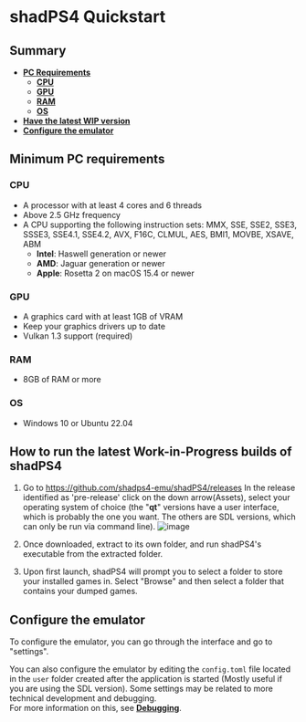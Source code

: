 <!--
SPDX-FileCopyrightText: 2024 shadPS4 Emulator Project
SPDX-License-Identifier: GPL-2.0-or-later
-->

# shadPS4 Quickstart

## Summary

- [**PC Requirements**](#minimum-pc-requirements)
   - [**CPU**](#cpu)
   - [**GPU**](#gpu)
   - [**RAM**](#ram)
   - [**OS**](#os)
- [**Have the latest WIP version**](#how-to-run-the-latest-work-in-progress-builds-of-shadps4)
- [**Configure the emulator**](#configure-the-emulator)

## Minimum PC requirements

### CPU

- A processor with at least 4 cores and 6 threads
- Above 2.5 GHz frequency
- A CPU supporting the following instruction sets: MMX, SSE, SSE2, SSE3, SSSE3, SSE4.1, SSE4.2, AVX, F16C, CLMUL, AES, BMI1, MOVBE, XSAVE, ABM
  - **Intel**: Haswell generation or newer
  - **AMD**: Jaguar generation or newer
  - **Apple**: Rosetta 2 on macOS 15.4 or newer

### GPU

- A graphics card with at least 1GB of VRAM
- Keep your graphics drivers up to date
- Vulkan 1.3 support (required)

### RAM

- 8GB of RAM or more

### OS

- Windows 10 or Ubuntu 22.04

## How to run the latest Work-in-Progress builds of shadPS4

1. Go to <https://github.com/shadps4-emu/shadPS4/releases> In the release identified as 'pre-release' click on the down arrow(Assets), select your operating system of choice (the "**qt**" versions have a user interface, which is probably the one you want. The others are SDL versions, which can only be run via command line).
![image](https://github.com/user-attachments/assets/af520c77-797c-41a0-8f67-d87f5de3e3df)

2. Once downloaded, extract to its own folder, and run shadPS4's executable from the extracted folder.

3. Upon first launch, shadPS4 will prompt you to select a folder to store your installed games in. Select "Browse" and then select a folder that contains your dumped games.

## Configure the emulator

To configure the emulator, you can go through the interface and go to "settings".

You can also configure the emulator by editing the `config.toml` file located in the `user` folder created after the application is started (Mostly useful if you are using the SDL version).
Some settings may be related to more technical development and debugging.\
For more information on this, see [**Debugging**](https://github.com/shadps4-emu/shadPS4/blob/main/documents/Debugging/Debugging.md#configuration).